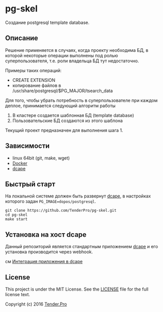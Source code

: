 pg-skel
=======

Создание postgresql template database.

Описание
--------

Решение применяется в случаях, когда проекту необходима БД, в которой некоторые операции выполнены под ролью суперпользователя, т.е. роли владельца БД тут недостаточно.

Примеры таких операций:

* CREATE EXTENSION
* копирование файлов в /usr/share/postgresql/$PG_MAJOR/tsearch_data

Для того, чтобы убрать потребность в суперпользователе при каждом деплое, принимается следующий алгоритм работы

1. В кластере создается шаблонная БД (template database)
2. Пользовательские БД создаются из этого шаблона

Текущий проект предназначен для выполнения шага 1.

Зависимости
-----------

* linux 64bit (git, make, wget)
* [Docker](http://docker.io)
* [dcape](https://github.com/dopos/dcape)

Быстрый старт
-------------

На локальной системе должен быть развернут [dcape](https://github.com/dopos/dcape), в настройках которого задан `PG_IMAGE=dopos/postgresql`.
```
git clone https://github.com/TenderPro/pg-skel.git
cd pg-skel
make start
```

Установка на хост dcape
-----------------------

Данный репозиторий является стандартным приложением [dcape](https://github.com/dopos/dcape) и его установка производится через webhook.

см [Интеграция приложения в dcape](https://github.com/dopos/dcape/blob/master/DEPLOY.md)

License
-------

This project is under the MIT License. See the [LICENSE](LICENSE) file for the full license text.

Copyright (c) 2016 [Tender.Pro](http://www.tender.pro)
